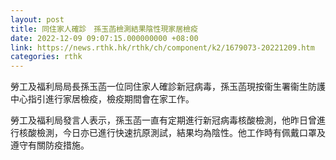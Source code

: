 ```yaml
---
layout: post
title: 同住家人確診　孫玉菡檢測結果陰性現家居檢疫
date: 2022-12-09 09:07:15.000000000 +08:00
link: https://news.rthk.hk/rthk/ch/component/k2/1679073-20221209.htm
categories: rthk
---
```


勞工及福利局局長孫玉菡一位同住家人確診新冠病毒，孫玉菡現按衞生署衞生防護中心指引進行家居檢疫，檢疫期間會在家工作。

勞工及福利局發言人表示，孫玉菡一直有定期進行新冠病毒核酸檢測，他昨日曾進行核酸檢測，今日亦已進行快速抗原測試，結果均為陰性。他工作時有佩戴口罩及遵守有關防疫措施。
